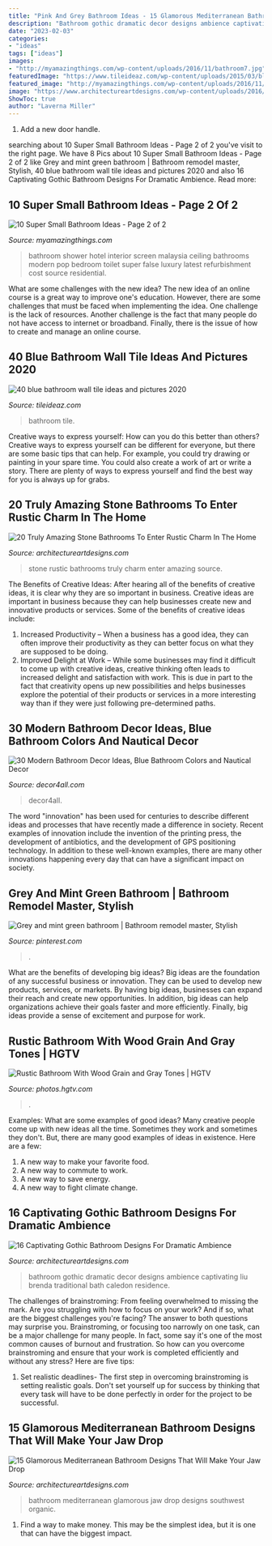 ```yaml
---
title: "Pink And Grey Bathroom Ideas - 15 Glamorous Mediterranean Bathroom Designs That Will Make Your Jaw Drop"
description: "Bathroom gothic dramatic decor designs ambience captivating liu brenda traditional bath caledon residence"
date: "2023-02-03"
categories:
- "ideas"
tags: ["ideas"]
images:
- "http://myamazingthings.com/wp-content/uploads/2016/11/bathroom7.jpg"
featuredImage: "https://www.tileideaz.com/wp-content/uploads/2015/03/blue_bathroom_wall_tile_11.jpg"
featured_image: "http://myamazingthings.com/wp-content/uploads/2016/11/bathroom7.jpg"
image: "https://www.architectureartdesigns.com/wp-content/uploads/2016/07/13-13.jpg"
ShowToc: true
author: "Laverna Miller"
---
```



1. Add a new door handle. 

	

		
searching about 10 Super Small Bathroom Ideas - Page 2 of 2 you've visit to the right page. We have 8 Pics about 10 Super Small Bathroom Ideas - Page 2 of 2 like Grey and mint green bathroom | Bathroom remodel master, Stylish, 40 blue bathroom wall tile ideas and pictures 2020 and also 16 Captivating Gothic Bathroom Designs For Dramatic Ambience. Read more:
		
    
## 10 Super Small Bathroom Ideas - Page 2 Of 2

<img loading=lazy src="http://myamazingthings.com/wp-content/uploads/2016/11/bathroom7.jpg" onerror="this.onerror=null;this.src='https://tse3.mm.bing.net/th?id=OIP.8_kzMcRaX4IU--6rWstBRQHaE6&amp;pid=15.1';" alt="10 Super Small Bathroom Ideas - Page 2 of 2">

_Source: myamazingthings.com_

>bathroom shower hotel interior screen malaysia ceiling bathrooms modern pop bedroom toilet super false luxury latest refurbishment cost source residential. 

	

What are some challenges with the new idea?
The new idea of an online course is a great way to improve one's education. However, there are some challenges that must be faced when implementing the idea. One challenge is the lack of resources. Another challenge is the fact that many people do not have access to internet or broadband. Finally, there is the issue of how to create and manage an online course.

    
## 40 Blue Bathroom Wall Tile Ideas And Pictures 2020

<img loading=lazy src="https://www.tileideaz.com/wp-content/uploads/2015/03/blue_bathroom_wall_tile_11.jpg" onerror="this.onerror=null;this.src='https://tse2.mm.bing.net/th?id=OIP.6VSZhby4QPfcSNIXOkrV5QHaLE&amp;pid=15.1';" alt="40 blue bathroom wall tile ideas and pictures 2020">

_Source: tileideaz.com_

>bathroom tile. 

	

Creative ways to express yourself: How can you do this better than others?
Creative ways to express yourself can be different for everyone, but there are some basic tips that can help. For example, you could try drawing or painting in your spare time. You could also create a work of art or write a story. There are plenty of ways to express yourself and find the best way for you is always up for grabs.

    
## 20 Truly Amazing Stone Bathrooms To Enter Rustic Charm In The Home

<img loading=lazy src="https://www.architectureartdesigns.com/wp-content/uploads/2017/02/10-5.jpg" onerror="this.onerror=null;this.src='https://tse3.mm.bing.net/th?id=OIP.gbHlQ2tokmnYzO_C7uo4EgHaLH&amp;pid=15.1';" alt="20 Truly Amazing Stone Bathrooms To Enter Rustic Charm In The Home">

_Source: architectureartdesigns.com_

>stone rustic bathrooms truly charm enter amazing source. 

	

The Benefits of Creative Ideas: After hearing all of the benefits of creative ideas, it is clear why they are so important in business.
Creative ideas are important in business because they can help businesses create new and innovative products or services. Some of the benefits of creative ideas include: 
1. Increased Productivity – When a business has a good idea, they can often improve their productivity as they can better focus on what they are supposed to be doing. 
2. Improved Delight at Work – While some businesses may find it difficult to come up with creative ideas, creative thinking often leads to increased delight and satisfaction with work. This is due in part to the fact that creativity opens up new possibilities and helps businesses explore the potential of their products or services in a more interesting way than if they were just following pre-determined paths. 

    
## 30 Modern Bathroom Decor Ideas, Blue Bathroom Colors And Nautical Decor

<img loading=lazy src="https://www.decor4all.com/wp-content/uploads/2013/06/modern-bathroom-decor-ideas-nautical-theme-23.jpg" onerror="this.onerror=null;this.src='https://tse1.mm.bing.net/th?id=OIP.bl7S8IJNhXBrnQfs4Dp8lgHaJ3&amp;pid=15.1';" alt="30 Modern Bathroom Decor Ideas, Blue Bathroom Colors and Nautical Decor">

_Source: decor4all.com_

>decor4all. 

	

The word "innovation" has been used for centuries to describe different ideas and processes that have recently made a difference in society. Recent examples of innovation include the invention of the printing press, the development of antibiotics, and the development of GPS positioning technology. In addition to these well-known examples, there are many other innovations happening every day that can have a significant impact on society.

    
## Grey And Mint Green Bathroom | Bathroom Remodel Master, Stylish

<img loading=lazy src="https://i.pinimg.com/736x/68/08/be/6808be99d13558c5d5c5dcecec1aaae6.jpg" onerror="this.onerror=null;this.src='https://tse2.mm.bing.net/th?id=OIP.-yv7ReuZVqAI4M5MhnXEYwHaLH&amp;pid=15.1';" alt="Grey and mint green bathroom | Bathroom remodel master, Stylish">

_Source: pinterest.com_

>. 

	

What are the benefits of developing big ideas?
Big ideas are the foundation of any successful business or innovation. They can be used to develop new products, services, or markets. By having big ideas, businesses can expand their reach and create new opportunities. In addition, big ideas can help organizations achieve their goals faster and more efficiently. Finally, big ideas provide a sense of excitement and purpose for work.

    
## Rustic Bathroom With Wood Grain And Gray Tones | HGTV

<img loading=lazy src="https://hgtvhome.sndimg.com/content/dam/images/hgtv/fullset/2015/5/1/BP_HFXUP203H_Batson_Master-Bath_01b_AFTER_456135-1029828.jpg.rend.hgtvcom.616.924.suffix/1420504960191.jpeg" onerror="this.onerror=null;this.src='https://tse4.mm.bing.net/th?id=OIP.kjCWxLBzq1a1aUokDkr7ugHaLH&amp;pid=15.1';" alt="Rustic Bathroom With Wood Grain and Gray Tones | HGTV">

_Source: photos.hgtv.com_

>. 

	

Examples: What are some examples of good ideas?
Many creative people come up with new ideas all the time. Sometimes they work and sometimes they don't. But, there are many good examples of ideas in existence. Here are a few: 
1) A new way to make your favorite food. 
2) A new way to commute to work. 
3) A new way to save energy. 
4) A new way to fight climate change.

    
## 16 Captivating Gothic Bathroom Designs For Dramatic Ambience

<img loading=lazy src="https://www.architectureartdesigns.com/wp-content/uploads/2016/07/13-13.jpg" onerror="this.onerror=null;this.src='https://tse1.mm.bing.net/th?id=OIP.kqnqWfKYfGA2O2fF_35sFwAAAA&amp;pid=15.1';" alt="16 Captivating Gothic Bathroom Designs For Dramatic Ambience">

_Source: architectureartdesigns.com_

>bathroom gothic dramatic decor designs ambience captivating liu brenda traditional bath caledon residence. 

	

The challenges of brainstroming: From feeling overwhelmed to missing the mark.
Are you struggling with how to focus on your work? And if so, what are the biggest challenges you're facing? The answer to both questions may surprise you. Brainstroming, or focusing too narrowly on one task, can be a major challenge for many people. In fact, some say it's one of the most common causes of burnout and frustration. 
So how can you overcome brainstroming and ensure that your work is completed efficiently and without any stress? Here are five tips: 

1. Set realistic deadlines- The first step in overcoming brainstroming is setting realistic goals. Don't set yourself up for success by thinking that every task will have to be done perfectly in order for the project to be successful.

    
## 15 Glamorous Mediterranean Bathroom Designs That Will Make Your Jaw Drop

<img loading=lazy src="https://www.architectureartdesigns.com/wp-content/uploads/2014/12/15-Glamorous-Mediterranean-Bathroom-Designs-That-Will-Make-Your-Jaw-Drop-15-630x814.jpg" onerror="this.onerror=null;this.src='https://tse3.mm.bing.net/th?id=OIP.qBOW2J4bcvS464b6LmTkKAHaJk&amp;pid=15.1';" alt="15 Glamorous Mediterranean Bathroom Designs That Will Make Your Jaw Drop">

_Source: architectureartdesigns.com_

>bathroom mediterranean glamorous jaw drop designs southwest organic. 

	

1) Find a way to make money. This may be the simplest idea, but it is one that can have the biggest impact.


